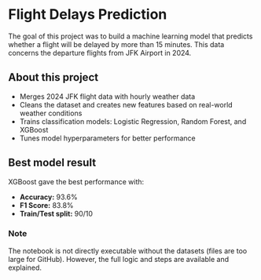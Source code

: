 # Flight Delays Prediction

The goal of this project was to build a machine learning model that predicts whether a flight will be delayed by more than 15 minutes. This data concerns the departure flights from JFK Airport in 2024.


## About this project
- Merges 2024 JFK flight data with hourly weather data
- Cleans the dataset and creates new features based on real-world weather conditions
- Trains classification models: Logistic Regression, Random Forest, and XGBoost
- Tunes model hyperparameters for better performance

## Best model result
XGBoost gave the best performance with:
- **Accuracy:** 93.6%
- **F1 Score:** 83.8%
- **Train/Test split:** 90/10

### Note
The notebook is not directly executable without the datasets (files are too large for GitHub). 
However, the full logic and steps are available and explained.
